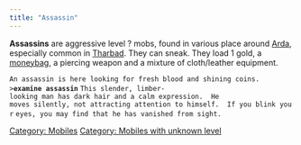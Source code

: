 ```yaml
---
title: "Assassin"
---
```


**Assassins** are aggressive level ? mobs, found in various place around
[Arda](Arda "wikilink"), especially common in
[Tharbad](Tharbad "wikilink"). They can sneak. They load 1 gold, a
[moneybag](moneybag "wikilink"), a piercing weapon and a mixture of
cloth/leather equipment.

`An assassin is here looking for fresh blood and shining coins.`
`>`**`examine assassin`**
`This slender, limber-looking man has dark hair and a calm expression.  He`
`moves silently, not attracting attention to himself.  If you blink your`
`eyes, you may find that he has vanished from sight.`

[Category: Mobiles](Category:_Mobiles "wikilink") [Category: Mobiles
with unknown level](Category:_Mobiles_with_unknown_level "wikilink")